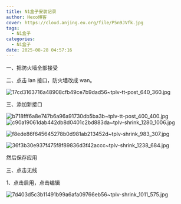 ```yaml
---
title: N1盒子安装记录
author: Hexo博客
cover: https://cloud.anjing.eu.org/file/P5n9JVfk.jpg
tags:
  - N1盒子
categories:
  - N1盒子
date: 2025-08-28 04:57:16
---
```

一、把防火墙全部接受

二、点击 lan 接口，防火墙改成 wan。


![17cd3163716a48908cfb49ce7b9dad56~tplv-tt-post_640_360.jpg](https://cloud.anjing.eu.org/file/qMizPEP2.jpg)

三、添加新接口

![b718fff6a8e747b6a96a91730db5ba3b~tplv-tt-post_400_400.jpg](https://cloud.anjing.eu.org/file/R7vNMzqh.jpg)![c90a19061dab442db8d0401c2bd883da~tplv-shrink_1280_1006.jpg](https://cloud.anjing.eu.org/file/06O4R4an.jpg)

![f8ede86f645645278b0d981ab213452d~tplv-shrink_983_307.jpg](https://cloud.anjing.eu.org/file/pBK1USX0.jpg)

![36f3b30e937f475f8f89836d3f42accc~tplv-shrink_1238_684.jpg](https://cloud.anjing.eu.org/file/ximqFyRi.jpg)

然后保存应用

三、点击无线

1、点击启用，点击编辑

![7d403d5c3b11491b99a6afa09766eb56~tplv-shrink_1011_575.jpg](https://cloud.anjing.eu.org/file/P5n9JVfk.jpg)
